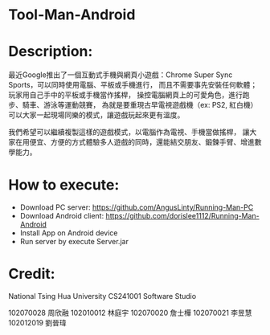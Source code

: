 # Tool-Man-Android

# Description:

  最近Google推出了一個互動式手機與網頁小遊戲：Chrome Super Sync Sports，可以同時使用電腦、平板或手機進行，
  而且不需要事先安裝任何軟體；玩家用自己手中的平板或手機當作搖桿，
  操控電腦網頁上的可愛角色，進行跑步、騎車、游泳等運動競賽，
  為就是要重現古早電視遊戲機（ex: PS2, 紅白機）可以大家一起現場同樂的模式，讓遊戲玩起來更有溫度。
  
  我們希望可以繼續複製這樣的遊戲模式，以電腦作為電視、手機當做搖桿，
  讓大家在用便宜、方便的方式體驗多人遊戲的同時，還能結交朋友、鍛鍊手臂、增進數學能力。
  
  
# How to execute:
  
  + Download PC server: https://github.com/AngusLinty/Running-Man-PC
  + Download Android client: https://github.com/dorislee1112/Running-Man-Android
  + Install App on Android device
  + Run server by execute Server.jar
  

# Credit:
  
  National Tsing Hua University CS241001 Software Studio
  
  102070028 周欣融
  102010012 林庭宇
  102070020 詹士樺
  102070021 李昱慧
  102012019 劉晉瑋
